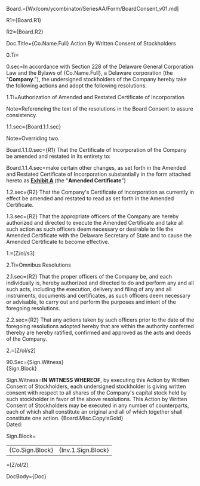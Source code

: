 Board.=[Wx/com/ycombinator/SeriesAA/Form/BoardConsent_v01.md]

R1={Board.R1}

R2={Board.R2}

Doc.Title={Co.Name.Full} Action By Written Consent of Stockholders

0.Ti=</i>

0.sec=In accordance with Section 228 of the Delaware General Corporation Law and the Bylaws of {Co.Name.Full}, a Delaware corporation (the "<strong>Company</strong>."), the undersigned stockholders of the Company hereby take the following actions and adopt the following resolutions:

1.Ti=Authorization of Amended and Restated Certificate of Incorporation

Note=Referencing the text of the resolutions in the Board Consent to assure consistency.

1.1.sec={Board.1.1.sec}

Note=Overriding two. 

Board.1.1.0.sec={R1} That the Certificate of Incorporation of the Company be amended and restated in its entirety to:

Board.1.1.4.sec=make certain other changes, as set forth in the Amended and Restated Certificate of Incorporation substantially in the form attached hereto as <strong><u>Exhibit A</u> </strong>(the "<strong>Amended Certificate</strong>")

1.2.sec={R2} That the Company's Certificate of Incorporation as currently in effect be amended and restated to read as set forth in the Amended Certificate.

1.3.sec={R2} That the appropriate officers of the Company are hereby authorized and directed to execute the Amended Certificate and take all such action as such officers deem necessary or desirable to file the Amended Certificate with the Delaware Secretary of State and to cause the Amended Certificate to become effective.

1.=[Z/ol/s3]

2.Ti=Omnibus Resolutions

2.1.sec={R2} That the proper officers of the Company be, and each individually is, hereby authorized and directed to do and perform any and all such acts, including the execution, delivery and filing of any and all instruments, documents and certificates, as such officers deem necessary or advisable, to carry out and perform the purposes and intent of the foregoing resolutions.

2.2.sec={R2} That any actions taken by such officers prior to the date of the foregoing resolutions adopted hereby that are within the authority conferred thereby are hereby ratified, confirmed and approved as the acts and deeds of the Company.

2.=[Z/ol/s2]

90.Sec={Sign.Witness}<br>{Sign.Block}

Sign.Witness=<strong>IN WITNESS WHEREOF</strong>, by executing this Action by Written Consent of Stockholders, each undersigned stockholder is giving written consent with respect to all shares of the Company's capital stock held by such stockholder in favor of the above resolutions. This Action by Written Consent of Stockholders may be executed in any number of counterparts, each of which shall constitute an original and all of which together shall constitute one action. {Board.Misc.CopyIsGold}<br>Dated:

Sign.Block=<table><tr><td>{Co.Sign.Block}</td><td>{Inv.1.Sign.Block}</td></tr></table>

=[Z/ol/2]

DocBody={Doc}
